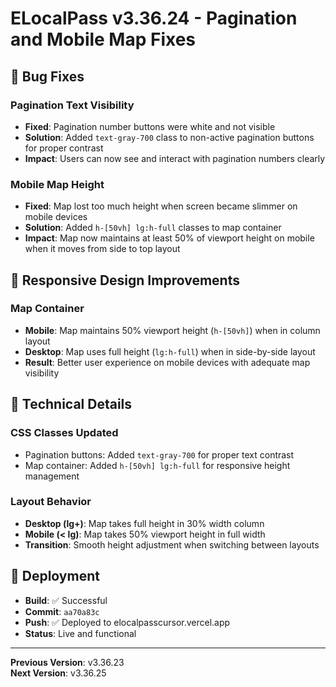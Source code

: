 # ELocalPass v3.36.24 - Pagination and Mobile Map Fixes

## 🐛 Bug Fixes

### Pagination Text Visibility
- **Fixed**: Pagination number buttons were white and not visible
- **Solution**: Added `text-gray-700` class to non-active pagination buttons for proper contrast
- **Impact**: Users can now see and interact with pagination numbers clearly

### Mobile Map Height
- **Fixed**: Map lost too much height when screen became slimmer on mobile devices
- **Solution**: Added `h-[50vh] lg:h-full` classes to map container
- **Impact**: Map now maintains at least 50% of viewport height on mobile when it moves from side to top layout

## 📱 Responsive Design Improvements

### Map Container
- **Mobile**: Map maintains 50% viewport height (`h-[50vh]`) when in column layout
- **Desktop**: Map uses full height (`lg:h-full`) when in side-by-side layout
- **Result**: Better user experience on mobile devices with adequate map visibility

## 🔧 Technical Details

### CSS Classes Updated
- Pagination buttons: Added `text-gray-700` for proper text contrast
- Map container: Added `h-[50vh] lg:h-full` for responsive height management

### Layout Behavior
- **Desktop (lg+)**: Map takes full height in 30% width column
- **Mobile (< lg)**: Map takes 50% viewport height in full width
- **Transition**: Smooth height adjustment when switching between layouts

## 🚀 Deployment
- **Build**: ✅ Successful
- **Commit**: `aa70a83c`
- **Push**: ✅ Deployed to elocalpasscursor.vercel.app
- **Status**: Live and functional

---

**Previous Version**: v3.36.23  
**Next Version**: v3.36.25 